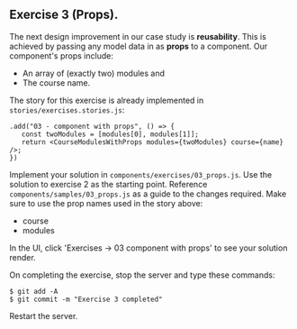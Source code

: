 ## Exercise 3 (Props).

The next design improvement in our case study is __reusability__. This is achieved by passing any model data in as __props__ to a component. Our component's props include:

+ An array of (exactly two) modules and
+ The course name. 

The story for this exercise is already implemented in `stories/exercises.stories.js`:
~~~
.add("03 - component with props", () => {
   const twoModules = [modules[0], modules[1]];
   return <CourseModulesWithProps modules={twoModules} course={name} />;
})
~~~
Implement your solution in `components/exercises/03_props.js`. Use the solution to exercise 2 as the starting point. Reference `components/samples/03_props.js` as a guide to the changes required. Make sure to use the prop names used in the story above:

+ course
+ modules

In the UI, click 'Exercises -> 03 component with props' to see your solution render.

On completing the exercise, stop the server and type these commands:
~~~
$ git add -A
$ git commit -m "Exercise 3 completed"
~~~

Restart the server.


